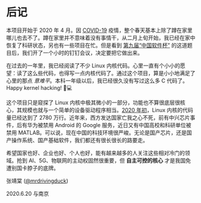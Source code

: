 # 后记

本项目开始于 2020 年 4 月。因 [COVID-19](https://en.wikipedia.org/wiki/Coronavirus_disease_2019) 疫情，整个春天基本上除了蹲在家里哪儿也去不了。蹲在家里并不意味着没有事情干，从二月上旬开始，我已经在家中恢复了科研状态，另也有一些项目在忙。但是看到 [第九届“中国软件杯”](http://www.cnsoftbei.com/) 的这道题目后，我们开了一个小时的钉钉会议，决定要把它做出来。

在过去的一年里，我已经阅读了不少 Linux 内核代码。心里一直有个小小的愿望：读了这么些代码，也得写一点内核代码了。通过这个项目，算是小小地满足了心里的那点 _意难平_。本科一年级以后，我已经很久没有写过这么多 C 代码了。Happy kernel hacking! 👨💻 

这个项目只是窥探了 Linux 内核中极其微小的一部分，功能也不算很底层很核心，其规模也就与一个简单的设备驱动程序相当。[2020 年初](https://www.linux.com/news/linux-in-2020-27-8-million-lines-of-code-in-the-kernel-1-3-million-in-systemd/)，Linux 内核的代码量已经达到了 2780 万行。近年来，西方发达国家亡我之心不死，前有中兴芯片事件，后有华为被禁用 Android 的 Google 服务，近日又有中国高校和科研单位被禁用 MATLAB。可以说，现在中国的科技环境很严峻。无论是国产芯片，还是国产操作系统、国产基础软件，我们都还有很长很长的路要走。

希望国家也好、企业也好、个人也好，能有越来越多的人关注这些相对冷门的领域。抢到 AI、5G、物联网的主动权固然很重要，但 **自主可控的核心** 才是我国免遭别国卡脖子的底牌。



张靖棠 \([@mrdrivingduck](https://github.com/mrdrivingduck)\)

2020.6.20 与南京

